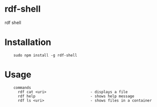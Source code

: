 # rdf-shell
rdf shell

# Installation

```
    sudo npm install -g rdf-shell
```

# Usage

```
    commands
      rdf cat <uri>                    - displays a file
      rdf help                         - shows help message
      rdf ls <uri>                     - shows files in a container
```
